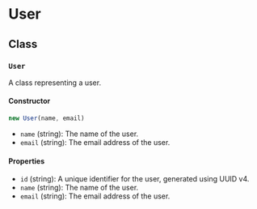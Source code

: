 # User

## Class

### `User`
A class representing a user.

#### Constructor
```js
new User(name, email)
```
- `name` (string): The name of the user.
- `email` (string): The email address of the user.

#### Properties
- `id` (string): A unique identifier for the user, generated using UUID v4.
- `name` (string): The name of the user.
- `email` (string): The email address of the user.